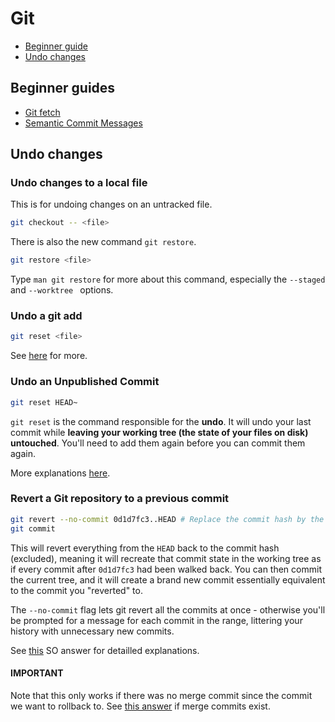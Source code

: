 # Git

- [Beginner guide](#beginner-guides)
- [Undo changes](#undo-changes)

## Beginner guides

- [Git fetch](https://www.atlassian.com/git/tutorials/syncing/git-fetch)
- [Semantic Commit Messages](https://www.conventionalcommits.org/en)

## Undo changes

### Undo changes to a local file

This is for undoing changes on an untracked file.

```bash
git checkout -- <file>
```

There is also the new command `git restore`.

```bash
git restore <file>
```

Type `man git restore` for more about this command, especially the `--staged` and `--worktree ` options.

### Undo a git add

```bash
git reset <file>
```

See [here](https://stackoverflow.com/questions/348170/how-do-i-undo-git-add-before-commit) for more.

### Undo an Unpublished Commit

```bash
git reset HEAD~
```

`git reset` is the command responsible for the **undo**. It will undo your last commit while **leaving your working tree (the state of your files on disk) untouched**. You'll need to add them again before you can commit them again.

More explanations [here](https://stackoverflow.com/a/927386).

### Revert a Git repository to a previous commit

```bash
git revert --no-commit 0d1d7fc3..HEAD # Replace the commit hash by the one you want to rollback to
git commit
```

This will revert everything from the `HEAD` back to the commit hash (excluded), meaning it will recreate that
commit state in the working tree as if every commit after `0d1d7fc3` had been walked back. You can then commit
the current tree, and it will create a brand new commit essentially equivalent to the commit you "reverted" to.

The `--no-commit` flag lets git revert all the commits at once - otherwise you'll be prompted for a message for
each commit in the range, littering your history with unnecessary new commits.

See [this](https://stackoverflow.com/a/21718540) SO answer for detailled explanations.

#### IMPORTANT

Note that this only works if there was no merge commit since the commit we want to rollback to. See
[this answer](https://stackoverflow.com/a/15563149) if merge commits exist.
